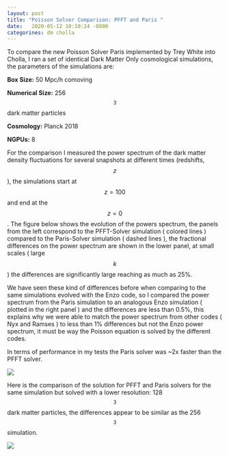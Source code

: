 ```yaml
---
layout: post
title: "Poisson Solver Comparison: PFFT and Paris "
date:   2020-05-12 10:10:24 -0800
categorines: dm cholla
---
```


To compare the new Poisson Solver Paris implemented by Trey White into Cholla, I ran a set of identical Dark Matter Only cosmological simulations, the parameters of the simulations are:

**Box Size:** 50 Mpc/h comoving 

**Numerical Size:** 256$$^3$$ dark matter particles 

**Cosmology:** Planck 2018

**NGPUs:** 8


For the comparison I measured the power spectrum of the dark matter density fluctuations for several snapshots at different times (redshifts, $$z$$), the simulations start at $$z=100$$ and end at the $$z=0$$. The figure below shows the evolution of the powers spectrum, the panels from the left correspond to the PFFT-Solver simulation ( colored lines ) compared to the Paris-Solver simulation ( dashed lines ), the fractional differences on the power spectrum are shown in the lower panel,  at small scales ( large $$k$$ ) the differences are significantly large reaching as much as 25%.

We have seen these kind of differences before when comparing to the same simulations evolved with the Enzo code, so I compared the power spectrum from the Paris simulation to an analogous Enzo simulation ( plotted in the right panel ) and the differences are less than 0.5%, this explains why we were able to match the power spectrum from other codes ( Nyx and Ramses ) to less than 1% differences but not the Enzo power spectrum, it must be way the Poisson equation is solved by the different codes.

In terms of performance in my tests the Paris solver was ~2x faster than the PFFT solver. 

<img src="{{ site.url }}assets/images/ps_comparison_pfft_paris.png">



Here is the comparison of the solution for PFFT and Paris solvers for the same simulation but solved with a lower resolution: 128$$^3$$ dark matter particles, the differences appear to be similar as the 256$$^3$$ simulation.


<img src="{{ site.url }}assets/images/ps_comparison_pfft_paris_128.png">
        